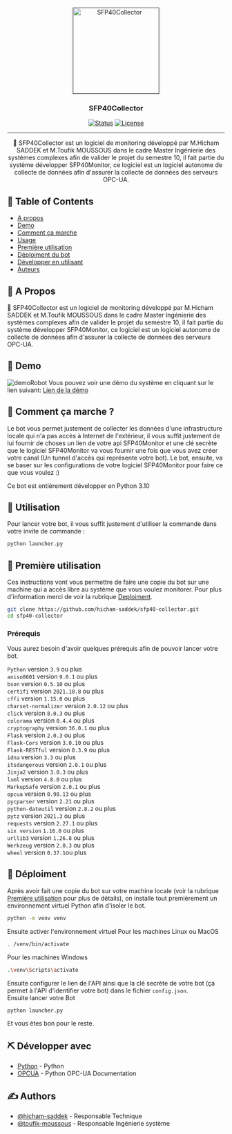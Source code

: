 <p align="center">
  <a href="" rel="noopener">
 <img width=200px height=200px src="https://i.imgur.com/FxL5qM0.jpg" alt="SFP40Collector"></a>
</p>

<h3 align="center">SFP40Collector</h3>

<div align="center">

[![Status](https://img.shields.io/badge/status-active-success.svg)]()
[![License](https://img.shields.io/badge/license-MIT-blue.svg)](/LICENSE)

</div>

---

<p align="center"> 🤖 SFP40Collector est un logiciel de monitoring développé par M.Hicham SADDEK et M.Toufik MOUSSOUS dans le cadre Master Ingénierie des systèmes complexes afin de valider le projet du semestre 10, il fait partie du système développer SFP40Monitor, ce logiciel est un logiciel autonome de collecte de données afin d'assurer la collecte de données des serveurs OPC-UA.
    <br> 
</p>

## 📝 Table of Contents

- [A propos](#about)
- [Demo](#demo)
- [Comment ça marche](#working)
- [Usage](#usage)
- [Première utilisation](#getting_started)
- [Déploiment du bot](#deployment)
- [Développer en utilisant](#built_using)
- [Auteurs](#authors)

## 🧐 A Propos <a name = "about"></a>

🤖 SFP40Collector est un logiciel de monitoring développé par M.Hicham SADDEK et M.Toufik MOUSSOUS dans le cadre Master Ingénierie des systèmes complexes afin de valider le projet du semestre 10, il fait partie du système développer SFP40Monitor, ce logiciel est un logiciel autonome de collecte de données afin d'assurer la collecte de données des serveurs OPC-UA.

## 🎥 Demo <a name = "demo"></a>

![demoRobot](https://media.giphy.com/media/20NLMBm0BkUOwNljwv/giphy.gif)
Vous pouvez voir une démo du système en cliquant sur le lien suivant:
<a href="https://sfp40monitor.milebits.com">Lien de la démo</a>

## 💭 Comment ça marche ? <a name = "working"></a>

Le bot vous permet justement de collecter les données d'une infrastructure locale qui n'a pas accès à Internet de l'extérieur, il vous suffit justement de lui fournir de choses un lien de votre api SFP40Monitor et une clé secrète que le logiciel SFP40Monitor va vous fournir une fois que vous avez créer votre canal (Un tunnel d'accès qui représente votre bot).
Le bot, ensuite, va se baser sur les configurations de votre logiciel SFP40Monitor pour faire ce que vous voulez :)

Ce bot est entièrement développer en Python 3.10

## 🎈 Utilisation <a name = "usage"></a>

Pour lancer votre bot, il vous suffit justement d'utiliser la commande dans votre invite de commande :

```bash
python launcher.py
```

## 🏁 Première utilisation <a name = "getting_started"></a>

Ces instructions vont vous permettre de faire une copie du bot sur une machine qui a accès libre au système que vous voulez monitorer. Pour plus d'information merci de voir la rubrique [Deploiment](#deployment).

```bash
git clone https://github.com/hicham-saddek/sfp40-collector.git
cd sfp40-collector
```

### Prérequis

Vous aurez besoin d'avoir quelques prérequis afin de pouvoir lancer votre bot.

`Python` version `3.9` ou plus <br>
`aniso8601` version `9.0.1` ou plus <br>
`bson` version `0.5.10` ou plus <br>
`certifi` version `2021.10.8` ou plus <br>
`cffi` version `1.15.0` ou plus <br>
`charset-normalizer` version `2.0.12` ou plus <br>
`click` version `8.0.3` ou plus <br>
`colorama` version `0.4.4` ou plus <br>
`cryptography` version `36.0.1` ou plus <br>
`Flask` version `2.0.3` ou plus <br>
`Flask-Cors` version `3.0.10` ou plus <br>
`Flask-RESTful` version `0.3.9` ou plus <br>
`idna` version `3.3` ou plus <br>
`itsdangerous` version `2.0.1` ou plus <br>
`Jinja2` version `3.0.3` ou plus <br>
`lxml` version `4.8.0` ou plus <br>
`MarkupSafe` version `2.0.1` ou plus <br>
`opcua` version `0.98.13` ou plus <br>
`pycparser` version `2.21` ou plus <br>
`python-dateutil` version `2.8.2` ou plus <br>
`pytz` version `2021.3` ou plus <br>
`requests` version `2.27.1` ou plus <br>
`six version` `1.16.0` ou plus <br>
`urllib3` version `1.26.8` ou plus <br>
`Werkzeug` version `2.0.3` ou plus <br>
`wheel` version `0.37.1`ou plus <br>

## 🚀 Déploiment <a name = "deployment"></a>

Après avoir fait une copie du bot sur votre machine locale (voir la rubrique [Première utilisation](#getting_started) pour plus de détails), on installe tout premièrement un environnement virtuel Python afin d'isoler le bot.

```bash
python -m venv venv
```

Ensuite activer l'environnement virtuel
Pour les machines Linux ou MacOS

```bash
. /venv/bin/activate
```

Pour les machines Windows

```bash
.\venv\Scripts\activate
```

Ensuite configurer le lien de l'API ainsi que la clé secrète de votre bot (ça permet à l'API d'identifier votre bot) dans le fichier `config.json`. <br>
Ensuite lancer votre Bot

```bash
python launcher.py
```

Et vous êtes bon pour le reste.

## ⛏️ Développer avec <a name = "built_using"></a>

- [Python](https://python.org/) - Python
- [OPCUA](https://python-opcua.readthedocs.io/) - Python OPC-UA Documentation

## ✍️ Authors <a name = "authors"></a>

- [@hicham-saddek](https://github.com/hicham-saddek) - Responsable Technique
- [@toufik-moussous](https://github.com/hicham-saddek) - Responsable Ingénierie système
